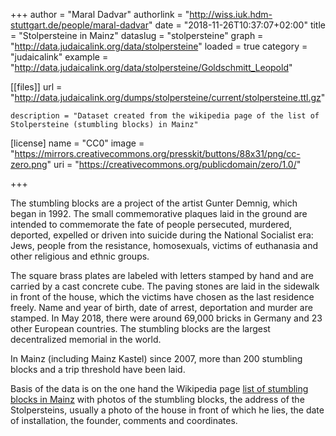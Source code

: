 +++
author = "Maral Dadvar"
authorlink = "http://wiss.iuk.hdm-stuttgart.de/people/maral-dadvar"
date = "2018-11-26T10:37:07+02:00"
title = "Stolpersteine in Mainz" 
dataslug = "stolpersteine"
graph = "http://data.judaicalink.org/data/stolpersteine"
loaded = true
category = "judaicalink"
example = "http://data.judaicalink.org/data/stolpersteine/Goldschmitt_Leopold"


[[files]]
	url = "http://data.judaicalink.org/dumps/stolpersteine/current/stolpersteine.ttl.gz" 
	
	description = "Dataset created from the wikipedia page of the list of Stolpersteine (stumbling blocks) in Mainz" 

[license]
name = "CC0"
image = "https://mirrors.creativecommons.org/presskit/buttons/88x31/png/cc-zero.png"
uri = "https://creativecommons.org/publicdomain/zero/1.0/"

	
+++

The stumbling blocks are a project of the artist Gunter Demnig, which began in 1992. The small commemorative plaques laid in the ground are intended to commemorate the fate of people persecuted, murdered, deported, 
expelled or driven into suicide during the National Socialist era: Jews, people from the resistance, homosexuals, victims of euthanasia and other religious and ethnic groups.


<!--more-->

The square brass plates are labeled with letters stamped by hand and are carried by a cast concrete cube. The paving stones are laid in the sidewalk in front of the house, which the victims have chosen as the last residence freely. Name and year of birth, date of arrest, deportation and murder are stamped. In May 2018, there were around 69,000 bricks in Germany and 23 other European countries. The stumbling blocks are the largest decentralized memorial in the world.

In Mainz (including Mainz Kastel) since 2007, more than 200 stumbling blocks and a trip threshold have been laid.

Basis of the data is on the one hand the Wikipedia page <a href="https://de.wikipedia.org/wiki/Liste_der_Stolpersteine_in_Mainz">list of stumbling blocks in Mainz</a> with photos of the stumbling blocks, the address of the Stolpersteins, usually a photo of the house in front of which he lies, 
the date of installation, the founder, comments and coordinates. 


